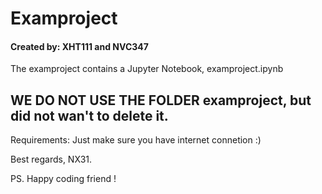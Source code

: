 # Examproject

#### Created by: XHT111 and NVC347

The examproject contains a Jupyter Notebook, examproject.ipynb 
## WE DO NOT USE THE FOLDER examproject, but did not wan't to delete it.



Requirements:
Just make sure you have internet connetion :)

Best regards, NX31.

PS. Happy coding friend !
